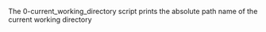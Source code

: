 The 0-current_working_directory script prints the absolute path name of the current working directory
